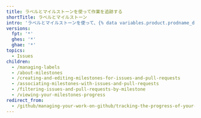 ```yaml
---
title: ラベルとマイルストーンを使って作業を追跡する
shortTitle: ラベルとマイルストーン
intro: 'ラベルとマイルストーンを使って、{% data variables.product.prodname_dotcom %}上の作業を分類し、追跡してください。'
versions:
  fpt: '*'
  ghes: '*'
  ghae: '*'
topics:
  - Issues
children:
  - /managing-labels
  - /about-milestones
  - /creating-and-editing-milestones-for-issues-and-pull-requests
  - /associating-milestones-with-issues-and-pull-requests
  - /filtering-issues-and-pull-requests-by-milestone
  - /viewing-your-milestones-progress
redirect_from:
  - /github/managing-your-work-on-github/tracking-the-progress-of-your-work-with-milestones
---
```


